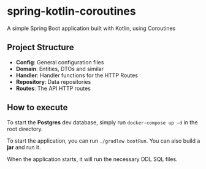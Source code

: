 # spring-kotlin-coroutines
A simple Spring Boot application built with Kotlin, using Coroutines

## Project Structure

- **Config**: General configuration files
- **Domain**: Entities, DTOs and similar
- **Handler**: Handler functions for the HTTP Routes
- **Repository**: Data repositories
- **Routes**: The API HTTP routes

## How to execute

To start the **Postgres** dev database, simply run `docker-compose up -d` in the root directory.

To start the application, you can run `./gradlew bootRun`. You can also build a **jar** and run it.

When the application starts, it will run the necessary DDL SQL files.